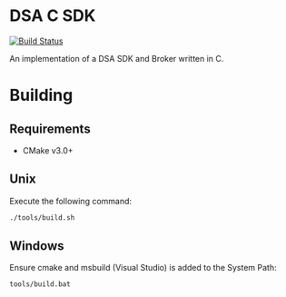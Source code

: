 # DSA C SDK

[![Build Status](https://travis-ci.org/IOT-DSA/sdk-dslink-c.svg?branch=master)](https://travis-ci.org/IOT-DSA/sdk-dslink-c)

An implementation of a DSA SDK and Broker written in C.

# Building

## Requirements

- CMake v3.0+

## Unix

Execute the following command:
```bash
./tools/build.sh
```

## Windows

Ensure cmake and msbuild (Visual Studio) is added  to the System Path:
```cmd shell
tools/build.bat
```
